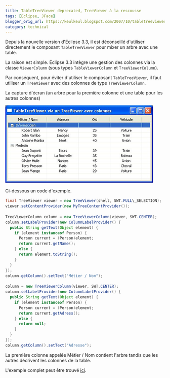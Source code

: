 ```yaml
---
title: TableTreeViewer deprecated, TreeViewer à la rescousse
tags: [Eclipse, JFace]
blogger_orig_url: https://keulkeul.blogspot.com/2007/10/tabletreeviewer-deprecated-treeviewer.html
category: technical
---
```


Depuis la nouvelle version d'Eclipse 3.3, il est déconseillé d'utiliser directement le composant `TableTreeViewer` pour mixer un arbre avec une table. 

La raison est simple. Eclipse 3.3 intègre une gestion des colonnes via la classe `ViewerColumn` (sous types `TableViewerColumn` et `TreeViewerColumn`).

Par conséquent, pour éviter d'utiliser le composant `TableTreeViewer`, il faut utiliser un `TreeViewer` avec des colonnes de type `TreeViewerColumn`.

La capture d'écran (un arbre pour la première colonne et une table pour les autres colonnes)  

![/images/tabletreeviewer.jpg](/images/tabletreeviewer.jpg)

Ci-dessous un code d'exemple.  

```java
final TreeViewer viewer = new TreeViewer(shell, SWT.FULL\_SELECTION);  
viewer.setContentProvider(new MyTreeContentProvider());  
  
TreeViewerColumn column = new TreeViewerColumn(viewer, SWT.CENTER);  
column.setLabelProvider(new ColumnLabelProvider() {  
  public String getText(Object element) {  
    if (element instanceof Person) {  
      Person current = (Person)element;  
      return current.getName();  
    } else {  
      return element.toString();
    }  
  }  
});  
column.getColumn().setText("Métier / Nom");  
  
column = new TreeViewerColumn(viewer, SWT.CENTER);  
column.setLabelProvider(new ColumnLabelProvider() {  
  public String getText(Object element) {  
    if (element instanceof Person) {  
      Person current = (Person)element;  
      return current.getAdress();
    } else {  
      return null;  
    }  
  }  
});  
column.getColumn().setText("Adresse");  
```

La première colonne appelée Métier / Nom contient l'arbre tandis que les autres décrivent les colonnes de la table.  
  
L'exemple complet peut être trouvé [ici](/files/treeviewercolumntinyexample.zip).
